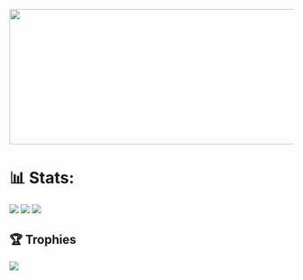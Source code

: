 <p align="center">
  <img src="banner.gif" width="680" height="240"/>
</p>

# 📊 Stats:
![](https://github-readme-stats-sigma-five.vercel.app/api?username=Rud3pfx&theme=radical&hide_border=false&include_all_commits=false&count_private=false)
![](https://github-readme-streak-stats.herokuapp.com/?user=Rud3pfx&theme=radical&hide_border=false)
![](https://github-readme-stats-sigma-five.vercel.app/api/top-langs/?username=Rud3ofx&theme=radical&hide_border=false&include_all_commits=false&count_private=false&layout=compact)

## 🏆 Trophies
![](https://github-profile-trophy.vercel.app/?username=Rud3p&theme=radical&no-frame=false&no-bg=false&margin-w=4)
